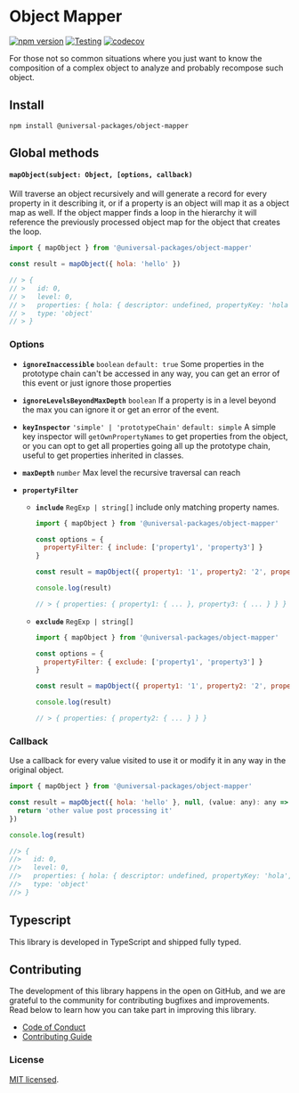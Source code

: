 # Object Mapper

[![npm version](https://badge.fury.io/js/@universal-packages%2Fobject-mapper.svg)](https://www.npmjs.com/package/@universal-packages/object-mapper)
[![Testing](https://github.com/universal-packages/universal-object-mapper/actions/workflows/testing.yml/badge.svg)](https://github.com/universal-packages/universal-object-mapper/actions/workflows/testing.yml)
[![codecov](https://codecov.io/gh/universal-packages/universal-object-mapper/branch/main/graph/badge.svg?token=CXPJSN8IGL)](https://codecov.io/gh/universal-packages/universal-object-mapper)

For those not so common situations where you just want to know the composition of a complex object to analyze and probably recompose such object.

## Install

```shell
npm install @universal-packages/object-mapper
```

## Global methods

#### **`mapObject(subject: Object, [options, callback)`**

Will traverse an object recursively and will generate a record for every property in it describing it, or if a property is an object will map it as a object map as well. If the object mapper finds a loop in the hierarchy it will reference the previously processed object map for the object that creates the loop.

```js
import { mapObject } from '@universal-packages/object-mapper'

const result = mapObject({ hola: 'hello' })

// > {
// >   id: 0,
// >   level: 0,
// >   properties: { hola: { descriptor: undefined, propertyKey: 'hola', level: 0, type: 'string', value: 'hello' } },
// >   type: 'object'
// > }
```

### Options

- **`ignoreInaccessible`** `boolean` `default: true`
  Some properties in the prototype chain can't be accessed in any way, you can get an error of this event or just ignore those properties

- **`ignoreLevelsBeyondMaxDepth`** `boolean`
  If a property is in a level beyond the max you can ignore it or get an error of the event.

- **`keyInspector`** `'simple' | 'prototypeChain'` `default: simple`
  A simple key inspector will `getOwnPropertyNames` to get properties from the object, or you can opt to get all properties going all up the prototype chain, useful to get properties inherited in classes.
- **`maxDepth`** `number`
  Max level the recursive traversal can reach
- **`propertyFilter`**

  - **`include`** `RegExp | string[]`
    include only matching property names.

    ```js
    import { mapObject } from '@universal-packages/object-mapper'

    const options = {
      propertyFilter: { include: ['property1', 'property3'] }
    }

    const result = mapObject({ property1: '1', property2: '2', property3: '3' }, options)

    console.log(result)

    // > { properties: { property1: { ... }, property3: { ... } } }
    ```

  - **`exclude`** `RegExp | string[]`

    ```js
    import { mapObject } from '@universal-packages/object-mapper'

    const options = {
      propertyFilter: { exclude: ['property1', 'property3'] }
    }

    const result = mapObject({ property1: '1', property2: '2', property3: '3' }, options)

    console.log(result)

    // > { properties: { property2: { ... } } }
    ```

### Callback

Use a callback for every value visited to use it or modify it in any way in the original object.

```js
import { mapObject } from '@universal-packages/object-mapper'

const result = mapObject({ hola: 'hello' }, null, (value: any): any => {
  return 'other value post processing it'
})

console.log(result)

//> {
//>   id: 0,
//>   level: 0,
//>   properties: { hola: { descriptor: undefined, propertyKey: 'hola', level: 0, type: 'string', value: 'other value post processing it' } },
//>   type: 'object'
//> }
```

## Typescript

This library is developed in TypeScript and shipped fully typed.

## Contributing

The development of this library happens in the open on GitHub, and we are grateful to the community for contributing bugfixes and improvements. Read below to learn how you can take part in improving this library.

- [Code of Conduct](./CODE_OF_CONDUCT.md)
- [Contributing Guide](./CONTRIBUTING.md)

### License

[MIT licensed](./LICENSE).
